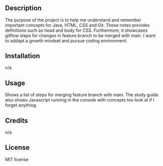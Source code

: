 # <Prework Study Guide>

## Description

The purpose of the project is to help me understand and remember important concepts for Java, HTML, CSS and Git.
These notes provides definitions such as head and body for CSS. Furthermore, it showcases gitflow steps for changes in feature branch to be merged with main.
I want to addapt a growth mindset and pursue coding environment.

## Installation

n/a

## Usage

Shows a list of steps for merging feature branch with main. The study guide also shows Javascript running in the console with concepts too look at if I forget anything.

## Credits

n/a

## License

MIT license
